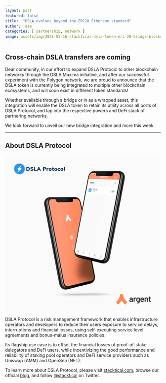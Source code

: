 ```yaml
---
layout: post
featured: false
title:  "DSLA evolves beyond the ERC20 Ethereum standard"
author: Team
categories: [ partnership, network ]
image: assets/img/2021-03-16-stacktical-dsla-token-erc-20-bridge-blockchain-cryptocurrency-fintech-legaltech-insurtech-defi.jpg
---
```


## Cross-chain DSLA transfers are coming

Dear community, in our effort to expand DSLA Protocol to other blockchain networks through the DSLA Maxima initiative, and after our successful experiment with the Polygon network, we are proud to announce that the DSLA token is currently being integrated to multiple other blockchain ecosystems, and will soon exist in different token standards!

Whether available through a bridge or in as a wrapped asset, this integration will enable the DSLA token to retain its utility across all ports of DSLA Protocol, and tap into the respective powers and DeFi stack of partnering networks.

We look forward to unveil our new bridge integration and more this week.

___


## About DSLA Protocol

[![DSLA Token, now on Argent wallet](/assets/img/2020-08-26-dsla-token-available-on-Argent-keyless-wallet-screenshot.jpg)](https://stacktical.com)

DSLA Protocol is a risk management framework that enables infrastructure operators and developers to reduce their users exposure to service delays, interruptions and financial losses, using self-executing service level agreements and bonus-malus insurance policies.

Its flagship use case is to offset the financial losses of proof-of-stake delegators and DeFi users, while incentivizing the good performance and reliability of staking pool operators and DeFi service providers such as Uniswap (AMM) and OpenSea (NFT).

To learn more about DSLA Protocol, please visit [stacktical.com](https://stacktical.com), browse our official [blog](https://blog.stacktical.com), and follow [@stacktical](https://twitter.com/Stacktical) on Twitter.
